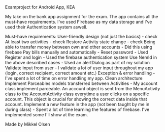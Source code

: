 Examproject for Android App, KEA

My take on the bank app assignment for the exam.
The app contains all the must-have requirements. 
I've used Firebase as my data storage and I've used their Authentication system aswell.


Must-have requirements:
User-friendly design (not just the basics) - check
At least two activities - check
Restore Activity state change - check
Being able to transfer money between own and other accounts - Did this using firebase
Pay bills manually and automatically - 
Reset password - Used 
Register and login - Used the firebase authentication system
Use NemId in the above described cases - Used an alertDialog as part of my solution
Validate input from user - I validate a lot of user input throughout my app (login, correct recipient, correct amount etc.)
Exception & error handling - I've spent a lot of time on error handling my app.
Clean architecture 
Implement Parceables models transferred between Activities - My account class implement parceable. An account object is sent 
from the MenuActivity class to the AccountActivity class everytime a user clicks on a specific account. This object is crucial for showing the correct data inside that account.
Implement a new feature in the app (not been taught by me in during class) - Spent a lot of time learning the features of firebase. I've implemented some I'll show at the exam.


Made by Mikkel Olsen
